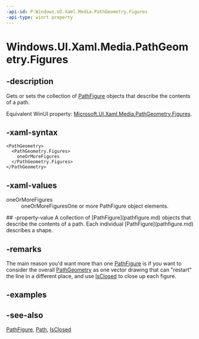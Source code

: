 ```yaml
---
-api-id: P:Windows.UI.Xaml.Media.PathGeometry.Figures
-api-type: winrt property
---
```


<!-- Property syntax
public Windows.UI.Xaml.Media.PathFigureCollection Figures { get;  set; }
-->

# Windows.UI.Xaml.Media.PathGeometry.Figures

## -description
Gets or sets the collection of [PathFigure](pathfigure.md) objects that describe the contents of a path.

Equivalent WinUI property: [Microsoft.UI.Xaml.Media.PathGeometry.Figures](/windows/winui/api/microsoft.ui.xaml.media.pathgeometry.figures).

## -xaml-syntax
```xaml
<PathGeometry>
  <PathGeometry.Figures>
    oneOrMoreFigures
  </PathGeometry.Figures>
</PathGeometry>
```


## -xaml-values
<dl>
<dt>oneOrMoreFigures</dt><dd>oneOrMoreFiguresOne or more PathFigure object elements.</dd>
</dl>
## -property-value
A collection of [PathFigure](pathfigure.md) objects that describe the contents of a path. Each individual [PathFigure](pathfigure.md) describes a shape.

## -remarks
The main reason you'd want more than one [PathFigure](pathfigure.md) is if you want to consider the overall [PathGeometry](pathgeometry.md) as one vector drawing that can "restart" the line in a different place, and use [IsClosed](pathfigure_isclosed.md) to close up each figure.

## -examples

## -see-also
[PathFigure](pathfigure.md), [Path](../windows.ui.xaml.shapes/path.md), [IsClosed](pathfigure_isclosed.md)
